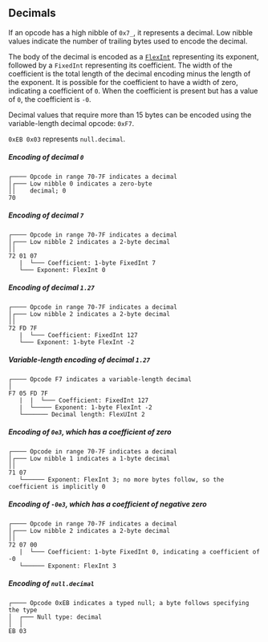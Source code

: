 ## Decimals

If an opcode has a high nibble of `0x7_`, it represents a decimal. Low nibble values indicate
the number of trailing bytes used to encode the decimal.

The body of the decimal is encoded as a [`FlexInt`](#flexint) representing its exponent, followed by a `FixedInt`
representing its coefficient. The width of the coefficient is the total length of the decimal encoding minus the length
of the exponent. It is possible for the coefficient to have a width of zero, indicating a coefficient of `0`. When
the coefficient is present but has a value of `0`, the coefficient is `-0`.

Decimal values that require more than 15 bytes can be encoded using the variable-length decimal opcode: `0xF7`.

`0xEB 0x03` represents `null.decimal`.

##### Encoding of decimal `0`
```
┌──── Opcode in range 70-7F indicates a decimal
│┌─── Low nibble 0 indicates a zero-byte
││    decimal; 0
70
```

##### Encoding of decimal `7`
```
┌──── Opcode in range 70-7F indicates a decimal
│┌─── Low nibble 2 indicates a 2-byte decimal
││
72 01 07
   |  └─── Coefficient: 1-byte FixedInt 7
   └─── Exponent: FlexInt 0
```

##### Encoding of decimal `1.27`
```
┌──── Opcode in range 70-7F indicates a decimal
│┌─── Low nibble 2 indicates a 2-byte decimal
││
72 FD 7F
   |  └─── Coefficient: FixedInt 127
   └─── Exponent: 1-byte FlexInt -2
```

##### Variable-length encoding of decimal `1.27`
```
┌──── Opcode F7 indicates a variable-length decimal
│
F7 05 FD 7F
   |  |  └─── Coefficient: FixedInt 127
   |  └───── Exponent: 1-byte FlexInt -2
   └─────── Decimal length: FlexUInt 2
```

##### Encoding of `0e3`, which has a coefficient of zero
```
┌──── Opcode in range 70-7F indicates a decimal
│┌─── Low nibble 1 indicates a 1-byte decimal
││
71 07
   └────── Exponent: FlexInt 3; no more bytes follow, so the coefficient is implicitly 0
```

##### Encoding of `-0e3`, which has a coefficient of negative zero
```
┌──── Opcode in range 70-7F indicates a decimal
│┌─── Low nibble 2 indicates a 2-byte decimal
││
72 07 00
   |  └─── Coefficient: 1-byte FixedInt 0, indicating a coefficient of -0
   └────── Exponent: FlexInt 3
```

##### Encoding of `null.decimal`
```
┌──── Opcode 0xEB indicates a typed null; a byte follows specifying the type
│  ┌─── Null type: decimal
│  │
EB 03
```
